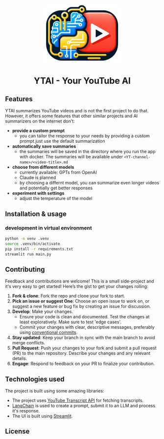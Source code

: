 <p align="center">
  <img src=".assets/yt-summarizer-logo.png" alt="Logo" width="250">
</p>

<h1 align="center">YTAI - Your YouTube AI</h1>

## Features

YTAI summarizes YouTube videos and is not the first project to do that. However, it offers some features that other similar projects and AI summarizers on the internet don't:

- **provide a custom prompt**
  - you can tailor the response to your needs by providing a custom prompt just use the default summarization
- **automatically save summaries**
  - the summaries will be saved in the directory where you run the app with docker. The summaries will be available under `<YT-channel-name>/<video-title>.md`
- **choose from different models**
  - currently available: GPTs from OpenAI
  - Claude is planned
  - by choosing a differnt model, you can summarize even longer videos and potentially get better responses
- **experiment with settings**
  - adjust the temperature of the model

## Installation & usage

### development in virtual environment

```bash
python -m venv .venv
source .venv/bin/activate
pip install -r requirements.txt
streamlit run main.py
```

## Contributing

Feedback and contributions are welcome! This is a small side-project and it's very easy to get started! Here’s the gist to get your changes rolling:

1. **Fork & clone**: Fork the repo and clone your fork to start.
2. **Pick an issue or suggest One**: Choose an open issue to work on, or suggest a new feature or bug fix by creating an issue for discussion.
3. **Develop**: Make your changes.
   - Ensure your code is clean and documented. Test the changes at least exploratively. Make sure to test 'edge cases'.
   - Commit your changes with clear, descriptive messages, preferably using [conventional commits](https://www.conventionalcommits.org/en/v1.0.0/).
4. **Stay updated**: Keep your branch in sync with the main branch to avoid merge conflicts.
5. **Pull Request**: Push your changes to your fork and submit a pull request (PR) to the main repository. Describe your changes and any relevant details.
6. **Engage**: Respond to feedback on your PR to finalize your contribution.

## Technologies used

The project is built using some amazing libraries:

- The project uses [YouTube Transcript API](https://github.com/jdepoix/youtube-transcript-api) for fetching transcripts.
- [LangChain](https://github.com/langchain-ai/langchain) is used to create a prompt, submit it to an LLM and process it's response.
- The UI is built using [Streamlit](https://github.com/streamlit/streamlit).

## License
